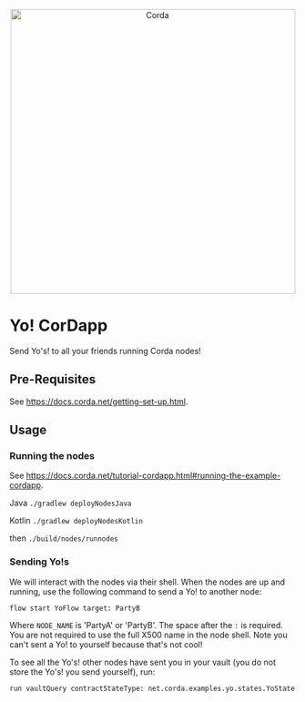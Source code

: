 <p align="center">
  <img src="https://www.corda.net/wp-content/uploads/2016/11/fg005_corda_b.png" alt="Corda" width="500">
</p>

# Yo! CorDapp

Send Yo's! to all your friends running Corda nodes!

## Pre-Requisites

See https://docs.corda.net/getting-set-up.html.

## Usage

### Running the nodes

See https://docs.corda.net/tutorial-cordapp.html#running-the-example-cordapp.

Java
``./gradlew deployNodesJava``

Kotlin
``./gradlew deployNodesKotlin``

then
``./build/nodes/runnodes``


### Sending Yo!s

We will interact with the nodes via their shell. When the nodes are up and running, use the following command to send a
Yo! to another node:

    flow start YoFlow target: PartyB

Where `NODE_NAME` is 'PartyA' or 'PartyB'. The space after the `:` is required. You are not required to use the full
X500 name in the node shell. Note you can't sent a Yo! to yourself because that's not cool!

To see all the Yo's! other nodes have sent you in your vault (you do not store the Yo's! you send yourself), run:

    run vaultQuery contractStateType: net.corda.examples.yo.states.YoState
